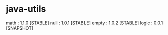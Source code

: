 # java-utils
math  : 1.1.0 [STABLE]
null  : 1.0.1 [STABLE]
empty : 1.0.2 [STABLE]
logic : 0.0.1 [SNAPSHOT]
